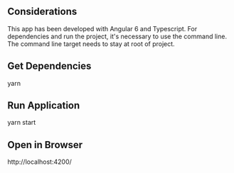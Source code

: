 ## Considerations

This app has been developed with Angular 6 and Typescript.
For dependencies and run the project, it's necessary to use the command line. The command line target needs to stay at root of project.

## Get Dependencies

yarn

## Run Application

yarn start

## Open in Browser

http://localhost:4200/
